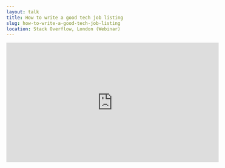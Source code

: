 ```yaml
---
layout: talk
title: How to write a good tech job listing
slug: how-to-write-a-good-tech-job-listing
location: Stack Overflow, London (Webinar)
---
```


<iframe width="560" height="315" src="https://www.youtube.com/embed/J_7eeeFv6vE" frameborder="0" allowfullscreen></iframe>